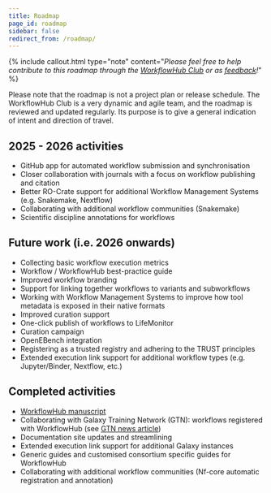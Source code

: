 ```yaml
---
title: Roadmap
page_id: roadmap
sidebar: false
redirect_from: /roadmap/
---
```



{% include callout.html type="note" content="_Please feel free to help contribute to this roadmap through the [WorkflowHub Club](/project/community/) or as [feedback](https://workflowhub.eu/home/feedback)!_" %}


Please note that the roadmap is not a project plan or release schedule. 
The WorkflowHub Club is a very dynamic and agile team, and the roadmap is reviewed and updated regularly. 
Its purpose is to give a general indication of intent and direction of travel. 


<!--
## Done
* [bio.tools](https://bio.tools) integration
* Front page redesign
* Improved user registration flow
* Displaying workflow test status via LifeMonitor API
* RO-Crate profile to describe Workflow Runs, including provenance and results
* UX improvements in light of UX study results

## Remove
* Nextflow -> Abstract CWL (**volunteers needed**, potential research/MsC project?)
* Execution support for other workflow types
* Search/filtering improvements
-->

## 2025 - 2026 activities

* GitHub app for automated workflow submission and synchronisation
* Closer collaboration with journals with a focus on workflow publishing and citation
* Better RO-Crate support for additional Workflow Management Systems (e.g. Snakemake, Nextflow)
* Collaborating with additional workflow communities (Snakemake)
* Scientific discipline annotations for workflows


## Future work (i.e. 2026 onwards)

* Collecting basic workflow execution metrics
* Workflow / WorkflowHub best-practice guide
* Improved workflow branding
* Support for linking together workflows to variants and subworkflows
* Working with Workflow Management Systems to improve how tool metadata is exposed in their native formats
* Improved curation support
* One-click publish of workflows to LifeMonitor
* Curation campaign
* OpenEBench integration
* Registering as a trusted registry and adhering to the TRUST principles
* Extended execution link support for additional workflow types (e.g. Jupyter/Binder, Nextflow, etc.)


## Completed activities

* [WorkflowHub manuscript](/project/citation/)
* Collaborating with Galaxy Training Network (GTN): workflows registered with WorkflowHub (see [GTN news article](https://gxy.io/GTN:N00119))
* Documentation site updates and streamlining
* Extended execution link support for additional Galaxy instances
* Generic guides and customised consortium specific guides for WorkflowHub
* Collaborating with additional workflow communities (Nf-core automatic registration and annotation)

